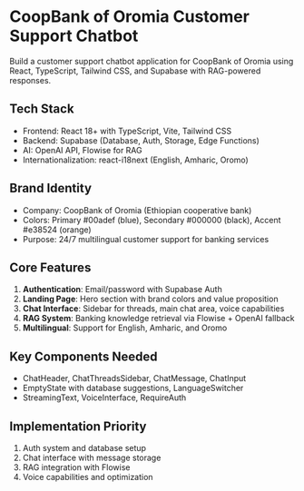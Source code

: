 # CoopBank of Oromia Customer Support Chatbot

Build a customer support chatbot application for CoopBank of Oromia using React, TypeScript, Tailwind CSS, and Supabase with RAG-powered responses.

## Tech Stack
- Frontend: React 18+ with TypeScript, Vite, Tailwind CSS
- Backend: Supabase (Database, Auth, Storage, Edge Functions)
- AI: OpenAI API, Flowise for RAG
- Internationalization: react-i18next (English, Amharic, Oromo)

## Brand Identity
- Company: CoopBank of Oromia (Ethiopian cooperative bank)
- Colors: Primary #00adef (blue), Secondary #000000 (black), Accent #e38524 (orange)
- Purpose: 24/7 multilingual customer support for banking services

## Core Features
1. **Authentication**: Email/password with Supabase Auth
2. **Landing Page**: Hero section with brand colors and value proposition
3. **Chat Interface**: Sidebar for threads, main chat area, voice capabilities
4. **RAG System**: Banking knowledge retrieval via Flowise + OpenAI fallback
5. **Multilingual**: Support for English, Amharic, and Oromo

## Key Components Needed
- ChatHeader, ChatThreadsSidebar, ChatMessage, ChatInput
- EmptyState with database suggestions, LanguageSwitcher
- StreamingText, VoiceInterface, RequireAuth

## Implementation Priority
1. Auth system and database setup
2. Chat interface with message storage
3. RAG integration with Flowise
4. Voice capabilities and optimization